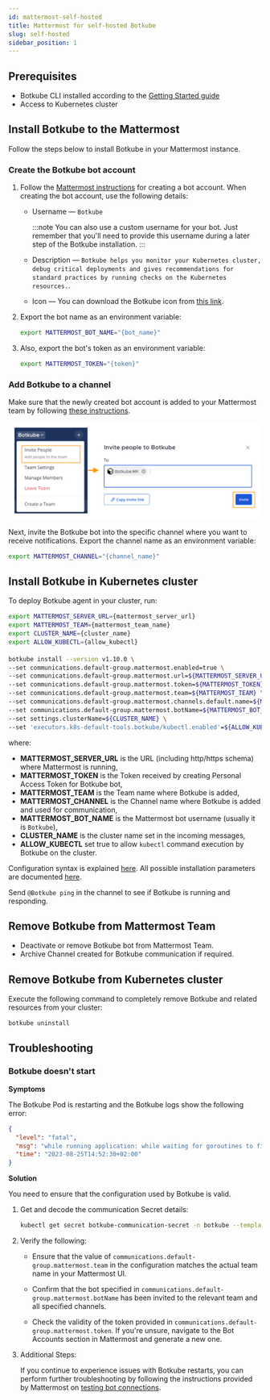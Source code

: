 ```yaml
---
id: mattermost-self-hosted
title: Mattermost for self-hosted Botkube
slug: self-hosted
sidebar_position: 1
---
```


## Prerequisites

- Botkube CLI installed according to the [Getting Started guide](../../cli/getting-started.mdx#installation)
- Access to Kubernetes cluster

## Install Botkube to the Mattermost

Follow the steps below to install Botkube in your Mattermost instance.

### Create the Botkube bot account

1. Follow the [Mattermost instructions](https://developers.mattermost.com/integrate/reference/bot-accounts/) for creating a bot account. When creating the bot account, use the following details:

   - Username — `Botkube`

     :::note
     You can also use a custom username for your bot. Just remember that you'll need to provide this username during a later step of the Botkube installation.
     :::

   - Description — `Botkube helps you monitor your Kubernetes cluster, debug critical deployments and gives recommendations for standard practices by running checks on the Kubernetes resources.`.

   - Icon — You can download the Botkube icon from [this link](https://github.com/kubeshop/botkube/blob/main/branding/logos/botkube-black-192x192.png).

2. Export the bot name as an environment variable:

   ```bash
   export MATTERMOST_BOT_NAME="{bot_name}"
   ```

3. Also, export the bot's token as an environment variable:

   ```bash
   export MATTERMOST_TOKEN="{token}"
   ```

### Add Botkube to a channel

Make sure that the newly created bot account is added to your Mattermost team by following [these instructions](https://developers.mattermost.com/integrate/reference/bot-accounts/#bot-account-creation).

![Invite Bot Account](./assets/invite.png)

Next, invite the Botkube bot into the specific channel where you want to receive notifications. Export the channel name as an environment variable:

```bash
export MATTERMOST_CHANNEL="{channel_name}"
```

## Install Botkube in Kubernetes cluster

To deploy Botkube agent in your cluster, run:

```bash
export MATTERMOST_SERVER_URL={mattermost_server_url}
export MATTERMOST_TEAM={mattermost_team_name}
export CLUSTER_NAME={cluster_name}
export ALLOW_KUBECTL={allow_kubectl}

botkube install --version v1.10.0 \
--set communications.default-group.mattermost.enabled=true \
--set communications.default-group.mattermost.url=${MATTERMOST_SERVER_URL} \
--set communications.default-group.mattermost.token=${MATTERMOST_TOKEN} \
--set communications.default-group.mattermost.team=${MATTERMOST_TEAM} \
--set communications.default-group.mattermost.channels.default.name=${MATTERMOST_CHANNEL} \
--set communications.default-group.mattermost.botName=${MATTERMOST_BOT_NAME} \
--set settings.clusterName=${CLUSTER_NAME} \
--set 'executors.k8s-default-tools.botkube/kubectl.enabled'=${ALLOW_KUBECTL}
```

where:

- **MATTERMOST_SERVER_URL** is the URL (including http/https schema) where Mattermost is running,
- **MATTERMOST_TOKEN** is the Token received by creating Personal Access Token for Botkube bot,
- **MATTERMOST_TEAM** is the Team name where Botkube is added,
- **MATTERMOST_CHANNEL** is the Channel name where Botkube is added and used for communication,
- **MATTERMOST_BOT_NAME** is the Mattermost bot username (usually it is `Botkube`),
- **CLUSTER_NAME** is the cluster name set in the incoming messages,
- **ALLOW_KUBECTL** set true to allow `kubectl` command execution by Botkube on the cluster.

Configuration syntax is explained [here](../../configuration).
All possible installation parameters are documented [here](../../configuration/helm-chart-parameters).

Send `@Botkube ping` in the channel to see if Botkube is running and responding.

## Remove Botkube from Mattermost Team

- Deactivate or remove Botkube bot from Mattermost Team.
- Archive Channel created for Botkube communication if required.

## Remove Botkube from Kubernetes cluster

Execute the following command to completely remove Botkube and related resources from your cluster:

```bash
botkube uninstall
```

## Troubleshooting

### Botkube doesn't start

**Symptoms**

The Botkube Pod is restarting and the Botkube logs show the following error:

```json
{
  "level": "fatal",
  "msg": "while running application: while waiting for goroutines to finish gracefully: 1 error occurred:\n\t* while creating Mattermost bot: while getting team details: team \"Botkube\" not found",
  "time": "2023-08-25T14:52:30+02:00"
}
```

**Solution**

You need to ensure that the configuration used by Botkube is valid.

1. Get and decode the communication Secret details:
   ```bash
   kubectl get secret botkube-communication-secret -n botkube --template='{{index .data "comm_config.yaml" | base64decode }}'
   ```
2. Verify the following:

   - Ensure that the value of `communications.default-group.mattermost.team` in the configuration matches the actual team name in your Mattermost UI.

   - Confirm that the bot specified in `communications.default-group.mattermost.botName` has been invited to the relevant team and all specified channels.

   - Check the validity of the token provided in `communications.default-group.mattermost.token`. If you're unsure, navigate to the Bot Accounts section in Mattermost and generate a new one.

3. Additional Steps:

   If you continue to experience issues with Botkube restarts, you can perform further troubleshooting by following the instructions provided by Mattermost on [testing bot connections](https://developers.mattermost.com/integrate/reference/bot-accounts/#how-can-i-quickly-test-if-my-bot-account-is-working).
